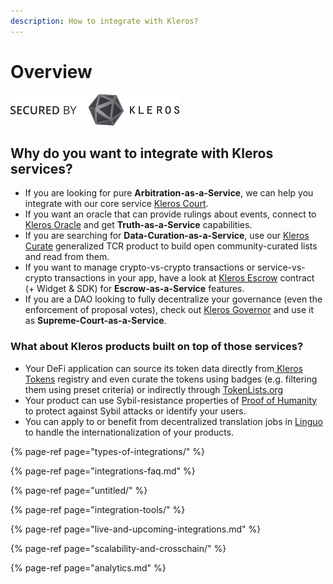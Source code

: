 ```yaml
---
description: How to integrate with Kleros?
---
```


# Overview

![](../.gitbook/assets/secured_by_kleros_grey.svg)

## Why do you want to integrate with Kleros services?

* If you are looking for pure **Arbitration-as-a-Service**, we can help you integrate with our core service [Kleros Court](https://kleros.gitbook.io/docs/products/court).
* If you want an oracle that can provide rulings about events, connect to [Kleros Oracle](https://kleros.gitbook.io/docs/products/oracle) and get **Truth-as-a-Service** capabilities.
* If you are searching for **Data-Curation-as-a-Service**, use our [Kleros Curate](https://kleros.gitbook.io/docs/products/curate) generalized TCR product to build open community-curated lists and read from them.
* If you want to manage crypto-vs-crypto transactions or service-vs-crypto transactions in your app, have a look at [Kleros Escrow](https://kleros.gitbook.io/docs/products/escrow) contract \(+ Widget & SDK\) for **Escrow-as-a-Service** features.
* If you are a DAO looking to fully decentralize your governance \(even the enforcement of proposal votes\), check out [Kleros Governor](https://kleros.gitbook.io/docs/products/governor) and use it as **Supreme-Court-as-a-Service**.

### What about Kleros products built on top of those services?

* Your DeFi application can source its token data directly from[ Kleros Tokens](https://kleros.gitbook.io/docs/products/tokens) registry and even curate the tokens using badges \(e.g. filtering them using preset criteria\) or indirectly through [TokenLists.org](https://tokenlists.org/token-list?url=t2crtokens.eth)
* Your product can use Sybil-resistance properties of [Proof of Humanity](https://kleros.gitbook.io/docs/products/proof-of-humanity) to protect against Sybil attacks or identify your users.
* You can apply to or benefit from decentralized translation jobs in [Linguo](https://kleros.gitbook.io/docs/products/linguo) to handle the internationalization of your products.

{% page-ref page="types-of-integrations/" %}

{% page-ref page="integrations-faq.md" %}

{% page-ref page="untitled/" %}

{% page-ref page="integration-tools/" %}

{% page-ref page="live-and-upcoming-integrations.md" %}

{% page-ref page="scalability-and-crosschain/" %}

{% page-ref page="analytics.md" %}



